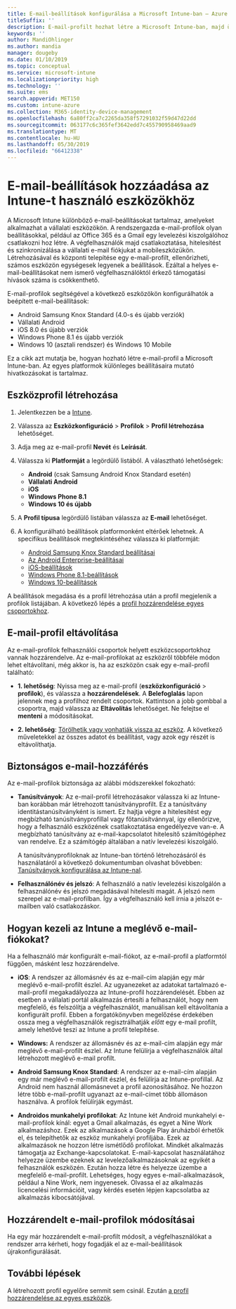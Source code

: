 ```yaml
---
title: E-mail-beállítások konfigurálása a Microsoft Intune-ban – Azure | Microsoft Docs
titleSuffix: ''
description: E-mail-profilt hozhat létre a Microsoft Intune-ban, majd üzembe helyezheti ezt a profilt Android Enterprise-, iOS- és Windows-eszközökön. E-mail-profil használatával olyan gyakori e-mail-beállítások konfigurálhatók, mint a levelezési kiszolgáló, és az Ön által felügyelt eszközökön a vállalati levelezéshez való csatlakozáshoz használt hitelesítési módszer.
keywords: ''
author: MandiOhlinger
ms.author: mandia
manager: dougeby
ms.date: 01/10/2019
ms.topic: conceptual
ms.service: microsoft-intune
ms.localizationpriority: high
ms.technology: ''
ms.suite: ems
search.appverid: MET150
ms.custom: intune-azure
ms.collection: M365-identity-device-management
ms.openlocfilehash: 6a80ff2ca7c2265da358f57291032f59d47d22dd
ms.sourcegitcommit: 063177c6c365fef3642edd7c455790958469aad9
ms.translationtype: MT
ms.contentlocale: hu-HU
ms.lasthandoff: 05/30/2019
ms.locfileid: "66412338"
---
```

# <a name="add-email-settings-to-devices-using-intune"></a>E-mail-beállítások hozzáadása az Intune-t használó eszközökhöz

A Microsoft Intune különböző e-mail-beállításokat tartalmaz, amelyeket alkalmazhat a vállalati eszközökön. A rendszergazda e-mail-profilok olyan beállításokkal, például az Office 365 és a Gmail egy levelezési kiszolgálóhoz csatlakozni hoz létre. A végfelhasználók majd csatlakoztatása, hitelesítést és szinkronizálása a vállalati e-mail fiókjukat a mobileszközükön. Létrehozásával és központi telepítése egy e-mail-profilt, ellenőrizheti, számos eszközön egységesek legyenek a beállítások. Ezáltal a helyes e-mail-beállításokat nem ismerő végfelhasználóktól érkező támogatási hívások száma is csökkenthető.

E-mail-profilok segítségével a következő eszközökön konfigurálhatók a beépített e-mail-beállítások:

- Android Samsung Knox Standard (4.0-s és újabb verziók)
- Vállalati Android
- iOS 8.0 és újabb verziók
- Windows Phone 8.1 és újabb verziók
- Windows 10 (asztali rendszer) és Windows 10 Mobile

Ez a cikk azt mutatja be, hogyan hozható létre e-mail-profil a Microsoft Intune-ban. Az egyes platformok különleges beállításaira mutató hivatkozásokat is tartalmaz.

## <a name="create-a-device-profile"></a>Eszközprofil létrehozása

1. Jelentkezzen be a [Intune](https://go.microsoft.com/fwlink/?linkid=2090973).
2. Válassza az **Eszközkonfiguráció** > **Profilok** > **Profil létrehozása** lehetőséget.
3. Adja meg az e-mail-profil **Nevét** és **Leírását**.
4. Válassza ki **Platformját** a legördülő listából. A választható lehetőségek:

    - **Android** (csak Samsung Android Knox Standard esetén)
    - **Vállalati Android**
    - **iOS**
    - **Windows Phone 8.1**
    - **Windows 10 és újabb**

5. A **Profil típusa** legördülő listában válassza az **E-mail** lehetőséget.
6. A konfigurálható beállítások platformonként eltérőek lehetnek. A specifikus beállítások megtekintéséhez válassza ki platformját:

    - [Android Samsung Knox Standard beállításai](email-settings-android.md)
    - [Az Android Enterprise-beállításai](email-settings-android-enterprise.md)
    - [iOS-beállítások](email-settings-ios.md)
    - [Windows Phone 8.1-beállítások](email-settings-windows-phone-8-1.md)
    - [Windows 10-beállítások](email-settings-windows-10.md)

A beállítások megadása és a profil létrehozása után a profil megjelenik a profilok listájában. A következő lépés a [profil hozzárendelése egyes csoportokhoz](device-profile-assign.md).

## <a name="remove-an-email-profile"></a>E-mail-profil eltávolítása

Az e-mail-profilok felhasználói csoportok helyett eszközcsoportokhoz vannak hozzárendelve. Az e-mail-profilokat az eszközről többféle módon lehet eltávolítani, még akkor is, ha az eszközön csak egy e-mail-profil található:

- **1. lehetőség**: Nyissa meg az e-mail-profil (**eszközkonfiguráció** > **profilok**), és válassza a **hozzárendelések**. A **Belefoglalás** lapon jelennek meg a profilhoz rendelt csoportok. Kattintson a jobb gombbal a csoportra, majd válassza az **Eltávolítás** lehetőséget. Ne felejtse el **menteni** a módosításokat.

- **2. lehetőség**: [Törölhetik vagy vonhatják vissza az eszköz](devices-wipe.md). A következő műveletekkel az összes adatot és beállítást, vagy azok egy részét is eltávolíthatja.

## <a name="secure-email-access"></a>Biztonságos e-mail-hozzáférés

Az e-mail-profilok biztonsága az alábbi módszerekkel fokozható:

- **Tanúsítványok**: Az e-mail-profil létrehozásakor válassza ki az Intune-ban korábban már létrehozott tanúsítványprofilt. Ez a tanúsítvány identitástanúsítványként is ismert. Ez hajtja végre a hitelesítést egy megbízható tanúsítványprofillal vagy főtanúsítvánnyal, így ellenőrizve, hogy a felhasználó eszközének csatlakoztatása engedélyezve van-e. A megbízható tanúsítvány az e-mail-kapcsolatot hitelesítő számítógéphez van rendelve. Ez a számítógép általában a natív levelezési kiszolgáló.

  A tanúsítványprofiloknak az Intune-ban történő létrehozásáról és használatáról a következő dokumentumban olvashat bővebben: [Tanúsítványok konfigurálása az Intune-nal](certificates-configure.md).

- **Felhasználónév és jelszó**: A felhasználó a natív levelezési kiszolgálón a felhasználónév és jelszó megadásával hitelesíti magát. A jelszó nem szerepel az e-mail-profilban. Így a végfelhasználó kell írnia a jelszót e-mailben való csatlakozáskor.

## <a name="how-intune-handles-existing-email-accounts"></a>Hogyan kezeli az Intune a meglévő e-mail-fiókokat?

Ha a felhasználó már konfigurált e-mail-fiókot, az e-mail-profil a platformtól függően, másként lesz hozzárendelve.

- **iOS**: A rendszer az állomásnév és az e-mail-cím alapján egy már meglévő e-mail-profilt észlel. Az ugyanezeket az adatokat tartalmazó e-mail-profil megakadályozza az Intune-profil hozzárendelését. Ebben az esetben a vállalati portál alkalmazás értesíti a felhasználót, hogy nem megfelelő, és felszólítja a végfelhasználót, manuálisan kell eltávolítania a konfigurált profil. Ebben a forgatókönyvben megelőzése érdekében ossza meg a végfelhasználók regisztrálhatják *előtt* egy e-mail profilt, amely lehetővé teszi az Intune a profil telepítése.

- **Windows:** A rendszer az állomásnév és az e-mail-cím alapján egy már meglévő e-mail-profilt észlel. Az Intune felülírja a végfelhasználók által létrehozott meglévő e-mail profilt.

- **Android Samsung Knox Standard**: A rendszer az e-mail-cím alapján egy már meglévő e-mail-profilt észlel, és felülírja az Intune-profillal. Az Android nem használ állomásnevet a profil azonosításához. Ne hozzon létre több e-mail-profilt ugyanazt az e-mail-címet több állomáson használva. A profilok felülírják egymást.

- **Androidos munkahelyi profilokat**: Az Intune két Android munkahelyi e-mail-profilok kínál: egyet a Gmail alkalmazás, és egyet a Nine Work alkalmazáshoz. Ezek az alkalmazások a Google Play áruházból érhetők el, és telepíthetők az eszköz munkahelyi profiljába. Ezek az alkalmazások ne hozzon létre ismétlődő profilokat. Mindkét alkalmazás támogatja az Exchange-kapcsolatokat. E-mail-kapcsolat használatához helyezze üzembe ezeknek az levelezőalkalmazásoknak az egyikét a felhasználók eszközén. Ezután hozza létre és helyezze üzembe a megfelelő e-mail-profilt. Lehetséges, hogy egyes e-mail-alkalmazások, például a Nine Work, nem ingyenesek. Olvassa el az alkalmazás licencelési információit, vagy kérdés esetén lépjen kapcsolatba az alkalmazás kibocsátójával.

## <a name="changes-to-assigned-email-profiles"></a>Hozzárendelt e-mail-profilok módosításai

Ha egy már hozzárendelt e-mail-profilt módosít, a végfelhasználókat a rendszer arra kérheti, hogy fogadják el az e-mail-beállítások újrakonfigurálását.

## <a name="next-steps"></a>További lépések

A létrehozott profil egyelőre semmit sem csinál. Ezután [a profil hozzárendelése az egyes eszközök](device-profile-assign.md).

